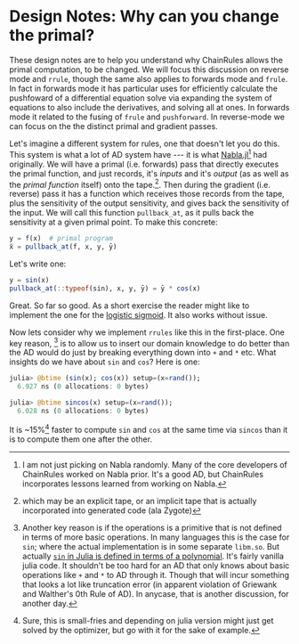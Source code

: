 # Design Notes: Why can you change the primal?
These design notes are to help you understand why ChainRules allows the primal computation, to be changed.
We will focus this discussion on reverse mode and `rrule`, though the same also applies to forwards mode and `frule`.
In fact in forwards mode it has particular uses for efficiently calculate the pushfoward of a differential equation solve via expanding the system of equations to also include the derivatives, and solving all at ones.
In forwards mode it related to the fusing of `frule` and `pushforward`.
In reverse-mode we can focus on the the distinct primal and gradient passes.


Let's imagine a different system for rules, one that doesn't let you do this.
This system is what a lot of AD system have --- it is what [Nabla.jl](https://github.com/invenia/Nabla.jl/)[^1] had originally.
We will have a primal (i.e. forwards) pass that directly executes the primal function, and just records, it's _inputs_ and it's _output_ (as as well as the _primal function_ itself) onto the tape.[^2].
Then during the gradient (i.e. reverse) pass it has a function which receives those records from the tape, plus the sensitivity of the output sensitivity, and gives back the sensitivity of the input.
We will call this function `pullback_at`, as it pulls back the sensitivity at a given primal point.
To make this concrete:
```julia
y = f(x)  # primal program
x̄ = pullback_at(f, x, y, ȳ)
```

Let's write one:
```julia
y = sin(x)
pullback_at(::typeof(sin), x, y, ȳ) = ȳ * cos(x)
```

Great. So far so good.
As a short exercise the reader might like to implement the one for the [logistic sigmoid](https://en.wikipedia.org/wiki/Logistic_function#Derivative).
It also works without issue.


Now lets consider why we implement `rrules` like this in the first-place.
One key reason, [^3] is to allow us to insert our domain knowledge to do better than the AD would do just by breaking everything down into `+` and `*` etc.
What insights do we have about `sin` and `cos`?
Here is one:
```julia
julia> @btime (sin(x); cos(x)) setup=(x=rand());
  6.927 ns (0 allocations: 0 bytes)

julia> @btime sincos(x) setup=(x=rand());
  6.028 ns (0 allocations: 0 bytes)
```
It is \~15%[^4] faster to compute `sin` and `cos` at the same time via `sincos` than it is to compute them one after the other.









[^1]:
    I am not just picking on Nabla randomly.
    Many of the core developers of ChainRules worked on Nabla prior.
    It's a good AD, but ChainRules incorporates lessons learned from working on Nabla.

[^2]: which may be an explicit tape, or an implicit tape that is actually incorporated into generated code (ala Zygote)

[^3]:
    Another key reason is if the operations is a primitive that is not defined in terms of more basic operations.
    In many languages this is the case for `sin`; where the actual implementation is in some separate `libm.so`.
    But actually [`sin` in Julia is defined in terms of a polynomial](https://github.com/JuliaLang/julia/blob/caeaceff8af97565334f35309d812566183ec687/base/special/trig.jl).
    It's fairly vanilla julia code.
    It shouldn't be too hard for an AD that only knows about basic operations like `+` and `*` to AD through it.
    Though that will incur something that looks a lot like truncation error (in apparent violation of Griewank and Walther's 0th Rule of AD).
    In anycase, that is another discussion, for another day.

[^4]: Sure, this is small-fries and depending on julia version might just get solved by the optimizer, but go with it for the sake of example.